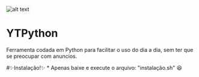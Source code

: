 ![alt text](https://i.gifer.com/origin/21/21451aef55a2a9216cf625372ae9b390.gif](https://media.proglib.io/posts/2021/11/20/a1751d04827791e26d64c2a3fe92ef9b.jpg))

# YTPython
Ferramenta codada em Python para facilitar o uso do dia a dia, sem ter que se preocupar com anuncios.

#✨Instalação!✨
    * Apenas baixe e execute o arquivo: "instalação.sh" 😆
